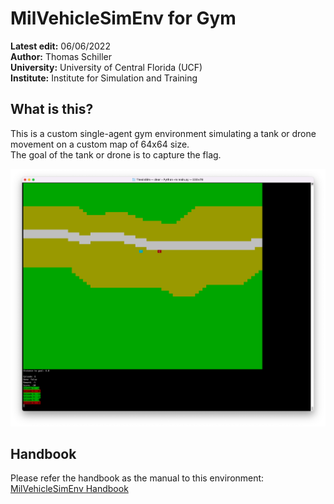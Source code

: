 # MilVehicleSimEnv for Gym
**Latest edit:** 06/06/2022<br>
**Author:** Thomas Schiller<br>
**University:** University of Central Florida (UCF)<br>
**Institute:** Institute for Simulation and Training<br>

## What is this?
This is a custom single-agent gym environment simulating a tank or drone movement on a custom map of 64x64 size.<br>
The goal of the tank or drone is to capture the flag.

![](Documentation/img/gymtankenv_screenshot.png)

## Handbook
Please refer the handbook as the manual to this environment:
[MilVehicleSimEnv Handbook](Documentation/MilVehicelSimEnv_Handbook.md)